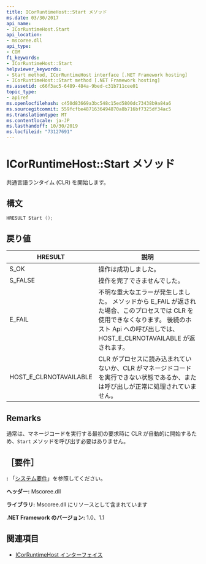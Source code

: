 ```yaml
---
title: ICorRuntimeHost::Start メソッド
ms.date: 03/30/2017
api_name:
- ICorRuntimeHost.Start
api_location:
- mscoree.dll
api_type:
- COM
f1_keywords:
- ICorRuntimeHost::Start
helpviewer_keywords:
- Start method, ICorRuntimeHost interface [.NET Framework hosting]
- ICorRuntimeHost::Start method [.NET Framework hosting]
ms.assetid: c66f3ac5-6489-484a-9bed-c31b711cee01
topic_type:
- apiref
ms.openlocfilehash: c450d83669a3bc548c15ed5800dc73438b9a84a6
ms.sourcegitcommit: 559fcfbe4871636494870a8b716bf7325df34ac5
ms.translationtype: MT
ms.contentlocale: ja-JP
ms.lasthandoff: 10/30/2019
ms.locfileid: "73127691"
---
```

# <a name="icorruntimehoststart-method"></a>ICorRuntimeHost::Start メソッド
共通言語ランタイム (CLR) を開始します。  
  
## <a name="syntax"></a>構文  
  
```cpp  
HRESULT Start ();  
```  
  
## <a name="return-value"></a>戻り値  
  
|HRESULT|説明|  
|-------------|-----------------|  
|S_OK|操作は成功しました。|  
|S_FALSE|操作を完了できませんでした。|  
|E_FAIL|不明な重大なエラーが発生しました。 メソッドから E_FAIL が返された場合、このプロセスでは CLR を使用できなくなります。 後続のホスト Api への呼び出しでは、HOST_E_CLRNOTAVAILABLE が返されます。|  
|HOST_E_CLRNOTAVAILABLE|CLR がプロセスに読み込まれていないか、CLR がマネージドコードを実行できない状態であるか、または呼び出しが正常に処理されていません。|  
  
## <a name="remarks"></a>Remarks  
 通常は、マネージコードを実行する最初の要求時に CLR が自動的に開始するため、`Start` メソッドを呼び出す必要はありません。  
  
## <a name="requirements"></a>［要件］  
 **:** 「[システム要件](../../../../docs/framework/get-started/system-requirements.md)」を参照してください。  
  
 **ヘッダー:** Mscoree.dll  
  
 **ライブラリ:** Mscoree.dll にリソースとして含まれています  
  
 **.NET Framework のバージョン:** 1.0、1.1  
  
## <a name="see-also"></a>関連項目

- [ICorRuntimeHost インターフェイス](../../../../docs/framework/unmanaged-api/hosting/icorruntimehost-interface.md)
